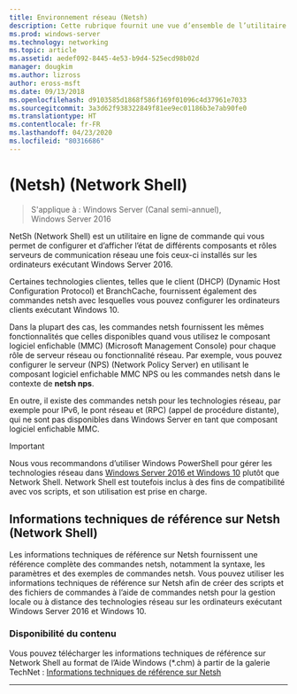 ```yaml
---
title: Environnement réseau (Netsh)
description: Cette rubrique fournit une vue d’ensemble de l’utilitaire en ligne de commande NetSh (Network Shell) dans Windows Server 2016.
ms.prod: windows-server
ms.technology: networking
ms.topic: article
ms.assetid: aedef092-8445-4e53-b9d4-525ecd98b02d
manager: dougkim
ms.author: lizross
author: eross-msft
ms.date: 09/13/2018
ms.openlocfilehash: d9103585d1868f586f169f01096c4d37961e7033
ms.sourcegitcommit: 3a3d62f938322849f81ee9ec01186b3e7ab90fe0
ms.translationtype: HT
ms.contentlocale: fr-FR
ms.lasthandoff: 04/23/2020
ms.locfileid: "80316686"
---
```

# <a name="network-shell-netsh"></a>\(Netsh\) (Network Shell)

>S'applique à : Windows Server (Canal semi-annuel), Windows Server 2016

NetSh (Network Shell) est un utilitaire en ligne de commande qui vous permet de configurer et d’afficher l’état de différents composants et rôles serveurs de communication réseau une fois ceux-ci installés sur les ordinateurs exécutant Windows Server 2016.

Certaines technologies clientes, telles que le client \(DHCP\) (Dynamic Host Configuration Protocol) et BranchCache, fournissent également des commandes netsh avec lesquelles vous pouvez configurer les ordinateurs clients exécutant Windows 10.

Dans la plupart des cas, les commandes netsh fournissent les mêmes fonctionnalités que celles disponibles quand vous utilisez le composant logiciel enfichable \(MMC\) (Microsoft Management Console) pour chaque rôle de serveur réseau ou fonctionnalité réseau. Par exemple, vous pouvez configurer le serveur \(NPS\) (Network Policy Server) en utilisant le composant logiciel enfichable MMC NPS ou les commandes netsh dans le contexte de **netsh nps**.

En outre, il existe des commandes netsh pour les technologies réseau, par exemple pour IPv6, le pont réseau et \(RPC\) (appel de procédure distante), qui ne sont pas disponibles dans Windows Server en tant que composant logiciel enfichable MMC.

>[!IMPORTANT]
>Nous vous recommandons d’utiliser Windows PowerShell pour gérer les technologies réseau dans [Windows Server 2016 et Windows 10](https://technet.microsoft.com/library/mt156917.aspx) plutôt que Network Shell. Network Shell est toutefois inclus à des fins de compatibilité avec vos scripts, et son utilisation est prise en charge.

## <a name="network-shell-netsh-technical-reference"></a>Informations techniques de référence sur Netsh (Network Shell)

Les informations techniques de référence sur Netsh fournissent une référence complète des commandes netsh, notamment la syntaxe, les paramètres et des exemples de commandes netsh. Vous pouvez utiliser les informations techniques de référence sur Netsh afin de créer des scripts et des fichiers de commandes à l’aide de commandes netsh pour la gestion locale ou à distance des technologies réseau sur les ordinateurs exécutant Windows Server 2016 et Windows 10.  
  
### <a name="content-availability"></a>Disponibilité du contenu  
  
Vous pouvez télécharger les informations techniques de référence sur Network Shell au format de l’Aide Windows \(*.chm\) à partir de la galerie TechNet : [Informations techniques de référence sur Netsh](https://gallery.technet.microsoft.com/Netsh-Technical-Reference-c46523dc)  
  
---
